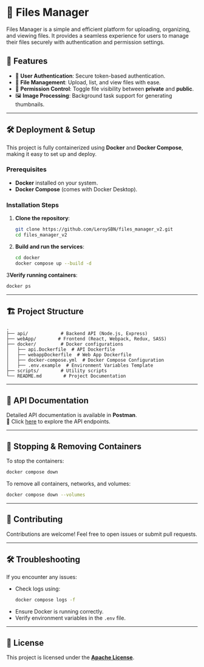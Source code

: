 # 📂 Files Manager

Files Manager is a simple and efficient platform for uploading, organizing, and viewing files. It provides a seamless experience for users to manage their files securely with authentication and permission settings.

## 🚀 Features

- 🔐 **User Authentication**: Secure token-based authentication.
- 📁 **File Management**: Upload, list, and view files with ease.
- 🔄 **Permission Control**: Toggle file visibility between **private** and **public**.
- 🖼️ **Image Processing**: Background task support for generating thumbnails.

---

## 🛠️ Deployment & Setup

This project is fully containerized using **Docker** and **Docker Compose**, making it easy to set up and deploy.

### **Prerequisites**
- **Docker** installed on your system.
- **Docker Compose** (comes with Docker Desktop).

### **Installation Steps**
1. **Clone the repository**:
   ```sh
   git clone https://github.com/LeroySBN/files_manager_v2.git
   cd files_manager_v2
   ```
2. **Build and run the services**:
   ```sh
   cd docker
   docker compose up --build -d
   ```
3**Verify running containers**:
   ```sh
   docker ps
   ```

---

## 🏗️ Project Structure

```
.
├── api/            # Backend API (Node.js, Express)
├── webApp/        # Frontend (React, Webpack, Redux, SASS)
├── docker/         # Docker configurations
│   ├── api.Dockerfile  # API Dockerfile
│   ├── webappDockerfile  # Web App Dockerfile
│   ├── docker-compose.yml  # Docker Compose Configuration
│   ├── .env.example  # Environment Variables Template
├── scripts/        # Utility scripts
└── README.md        # Project Documentation
```

---

## 📜 API Documentation

Detailed API documentation is available in **Postman**.  
🔗 Click [here](https://web.postman.co/workspace/b5c98977-165e-4a15-9cb5-2e7174b98542) to explore the API endpoints.

---

## 🔄 Stopping & Removing Containers

To stop the containers:
```sh
docker compose down
```

To remove all containers, networks, and volumes:
```sh
docker compose down --volumes
```

---

## 🤝 Contributing

Contributions are welcome! Feel free to open issues or submit pull requests.

---

## 🛠️ Troubleshooting

If you encounter any issues:
- Check logs using:
  ```sh
  docker compose logs -f
  ```
- Ensure Docker is running correctly.
- Verify environment variables in the `.env` file.

---

## 📜 License

This project is licensed under the [**Apache License**](./LICENSE).
